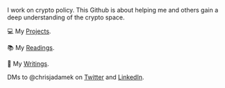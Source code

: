 I work on crypto policy. This Github is about helping me and others gain a deep understanding of the crypto space. 

💻 My [Projects](/projectsList.md).

📚 My [Readings](/readingList.md). 

📓 My [Writings](/writingList.md).

DMs to @chrisjadamek on [Twitter](https://twitter.com/ChrisJAdamek) and [LinkedIn](https://www.linkedin.com/in/chrisjadamek/). 


